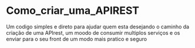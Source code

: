 # Como_criar_uma_APIREST

Um codigo simples e direto para ajudar quem esta desejando o caminho da criação de uma APIrest, um moodo de consumir multiplos serviços e os enviar para o seu front de um modo mais pratico e seguro